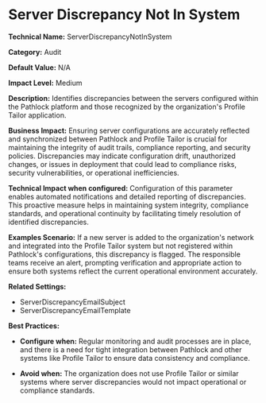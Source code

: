 # Server Discrepancy Not In System

**Technical Name:** ServerDiscrepancyNotInSystem

**Category:** Audit

**Default Value:** N/A

**Impact Level:** Medium

**Description:** Identifies discrepancies between the servers configured within the Pathlock platform and those recognized by the organization's Profile Tailor application.

**Business Impact:** Ensuring server configurations are accurately reflected and synchronized between Pathlock and Profile Tailor is crucial for maintaining the integrity of audit trails, compliance reporting, and security policies. Discrepancies may indicate configuration drift, unauthorized changes, or issues in deployment that could lead to compliance risks, security vulnerabilities, or operational inefficiencies.

**Technical Impact when configured:** Configuration of this parameter enables automated notifications and detailed reporting of discrepancies. This proactive measure helps in maintaining system integrity, compliance standards, and operational continuity by facilitating timely resolution of identified discrepancies.

**Examples Scenario:** If a new server is added to the organization's network and integrated into the Profile Tailor system but not registered within Pathlock's configurations, this discrepancy is flagged. The responsible teams receive an alert, prompting verification and appropriate action to ensure both systems reflect the current operational environment accurately.

**Related Settings:** 

- ServerDiscrepancyEmailSubject
- ServerDiscrepancyEmailTemplate

**Best Practices:** 

- **Configure when:** Regular monitoring and audit processes are in place, and there is a need for tight integration between Pathlock and other systems like Profile Tailor to ensure data consistency and compliance.
  
- **Avoid when:** The organization does not use Profile Tailor or similar systems where server discrepancies would not impact operational or compliance standards.